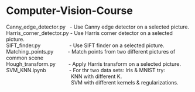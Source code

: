 # Computer-Vision-Course

Canny_edge_detector.py &nbsp;  - Use Canny edge detector on a selected picture.\
Harris_corner_detector.py	- Use Harris corner detector on a selected picture.\
SIFT_finder.py	      &nbsp;&nbsp;&nbsp;&nbsp;&nbsp;&nbsp;&nbsp;&nbsp;&nbsp;&nbsp;&nbsp;&nbsp;&nbsp;&nbsp;&nbsp;&nbsp;&nbsp;&nbsp;   - Use SIFT finder on a selected picture.\
Matching_points.py	  &nbsp;&nbsp;&nbsp;&nbsp;&nbsp;&nbsp;&nbsp;&nbsp;  - Match points from two different pictures of common scene\
Hough_transform.py	 &nbsp;&nbsp;&nbsp;&nbsp;&nbsp;&nbsp;&nbsp;    - Apply Harris transform on a selected picture.\
SVM_KNN.ipynb    &nbsp;&nbsp;&nbsp;&nbsp;&nbsp;&nbsp;&nbsp;&nbsp;&nbsp;&nbsp;&nbsp;&nbsp;&nbsp;&nbsp;        - For thr two data sets: Iris & MNIST try: \
&nbsp;&nbsp;&nbsp;&nbsp;&nbsp;&nbsp;&nbsp;&nbsp;&nbsp;&nbsp;&nbsp;&nbsp;&nbsp;&nbsp;&nbsp;&nbsp;&nbsp;&nbsp;&nbsp;&nbsp;&nbsp;&nbsp;&nbsp;&nbsp;&nbsp;&nbsp;&nbsp;&nbsp;&nbsp;&nbsp;&nbsp;&nbsp;&nbsp;&nbsp;&nbsp;&nbsp;&nbsp;&nbsp;&nbsp;&nbsp;&nbsp;&nbsp;&nbsp;&nbsp; KNN with different K.\
&nbsp;&nbsp;&nbsp;&nbsp;&nbsp;&nbsp;&nbsp;&nbsp;&nbsp;&nbsp;&nbsp;&nbsp;&nbsp;&nbsp;&nbsp;&nbsp;&nbsp;&nbsp;&nbsp;&nbsp;&nbsp;&nbsp;&nbsp;&nbsp;&nbsp;&nbsp;&nbsp;&nbsp;&nbsp;&nbsp;&nbsp;&nbsp;&nbsp;&nbsp;&nbsp;&nbsp;&nbsp;&nbsp;&nbsp;&nbsp;&nbsp;&nbsp;&nbsp;&nbsp; SVM with different kernels & regularizations.

